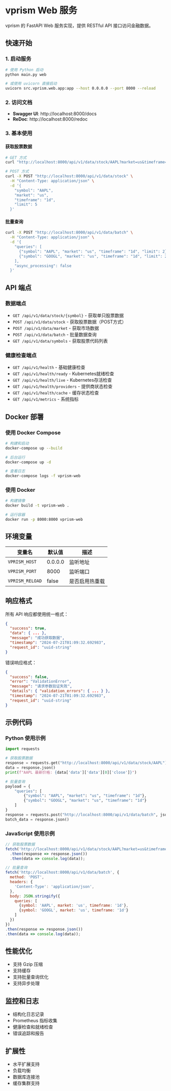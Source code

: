 # vprism Web 服务

vprism 的 FastAPI Web 服务实现，提供 RESTful API 接口访问金融数据。

## 快速开始

### 1. 启动服务

```bash
# 使用 Python 启动
python main.py web

# 或使用 uvicorn 直接启动
uvicorn src.vprism.web.app:app --host 0.0.0.0 --port 8000 --reload
```

### 2. 访问文档

- **Swagger UI**: http://localhost:8000/docs
- **ReDoc**: http://localhost:8000/redoc

### 3. 基本使用

#### 获取股票数据

```bash
# GET 方式
curl "http://localhost:8000/api/v1/data/stock/AAPL?market=us&timeframe=1d&limit=5"

# POST 方式
curl -X POST "http://localhost:8000/api/v1/data/stock" \
  -H "Content-Type: application/json" \
  -d '{
    "symbol": "AAPL",
    "market": "us",
    "timeframe": "1d",
    "limit": 5
  }'
```

#### 批量查询

```bash
curl -X POST "http://localhost:8000/api/v1/data/batch" \
  -H "Content-Type: application/json" \
  -d '{
    "queries": [
      {"symbol": "AAPL", "market": "us", "timeframe": "1d", "limit": 2},
      {"symbol": "GOOGL", "market": "us", "timeframe": "1d", "limit": 2}
    ],
    "async_processing": false
  }'
```

## API 端点

### 数据端点

- `GET /api/v1/data/stock/{symbol}` - 获取单只股票数据
- `POST /api/v1/data/stock` - 获取股票数据（POST方式）
- `POST /api/v1/data/market` - 获取市场数据
- `POST /api/v1/data/batch` - 批量数据查询
- `GET /api/v1/data/symbols` - 获取股票代码列表

### 健康检查端点

- `GET /api/v1/health` - 基础健康检查
- `GET /api/v1/health/ready` - Kubernetes就绪检查
- `GET /api/v1/health/live` - Kubernetes存活检查
- `GET /api/v1/health/providers` - 提供商状态检查
- `GET /api/v1/health/cache` - 缓存状态检查
- `GET /api/v1/metrics` - 系统指标

## Docker 部署

### 使用 Docker Compose

```bash
# 构建和启动
docker-compose up --build

# 后台运行
docker-compose up -d

# 查看日志
docker-compose logs -f vprism-web
```

### 使用 Docker

```bash
# 构建镜像
docker build -t vprism-web .

# 运行容器
docker run -p 8000:8000 vprism-web
```

## 环境变量

| 变量名 | 默认值 | 描述 |
|--------|--------|------|
| `VPRISM_HOST` | 0.0.0.0 | 监听地址 |
| `VPRISM_PORT` | 8000 | 监听端口 |
| `VPRISM_RELOAD` | false | 是否启用热重载 |

## 响应格式

所有 API 响应都使用统一格式：

```json
{
  "success": true,
  "data": { ... },
  "message": "成功获取数据",
  "timestamp": "2024-07-21T01:09:32.692983",
  "request_id": "uuid-string"
}
```

错误响应格式：

```json
{
  "success": false,
  "error": "ValidationError",
  "message": "请求参数验证失败",
  "details": { "validation_errors": { ... } },
  "timestamp": "2024-07-21T01:09:32.692983",
  "request_id": "uuid-string"
}
```

## 示例代码

### Python 使用示例

```python
import requests

# 获取股票数据
response = requests.get("http://localhost:8000/api/v1/data/stock/AAPL")
data = response.json()
print(f"AAPL 最新价格: {data['data']['data'][0]['close']}")

# 批量查询
payload = {
    "queries": [
        {"symbol": "AAPL", "market": "us", "timeframe": "1d"},
        {"symbol": "GOOGL", "market": "us", "timeframe": "1d"}
    ]
}
response = requests.post("http://localhost:8000/api/v1/data/batch", json=payload)
batch_data = response.json()
```

### JavaScript 使用示例

```javascript
// 获取股票数据
fetch('http://localhost:8000/api/v1/data/stock/AAPL?market=us&timeframe=1d')
  .then(response => response.json())
  .then(data => console.log(data));

// 批量查询
fetch('http://localhost:8000/api/v1/data/batch', {
  method: 'POST',
  headers: {
    'Content-Type': 'application/json',
  },
  body: JSON.stringify({
    queries: [
      {symbol: 'AAPL', market: 'us', timeframe: '1d'},
      {symbol: 'GOOGL', market: 'us', timeframe: '1d'}
    ]
  })
})
.then(response => response.json())
.then(data => console.log(data));
```

## 性能优化

- 支持 Gzip 压缩
- 支持缓存
- 支持批量查询优化
- 支持异步处理

## 监控和日志

- 结构化日志记录
- Prometheus 指标收集
- 健康检查和就绪检查
- 错误追踪和报告

## 扩展性

- 水平扩展支持
- 负载均衡
- 数据库连接池
- 缓存集群支持